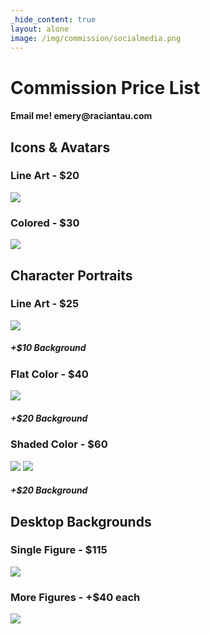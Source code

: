 ```yaml
---
_hide_content: true
layout: alone
image: /img/commission/socialmedia.png
---
```


<div id="commissions">
<h1>Commission Price List</h1>
<h4>Email me! emery@raciantau.com</h4>

<h2>Icons & Avatars</h2>
<div class="gallery">
  <div class="tier">
    <h3>Line Art - $20</h3>
    <img class="sm" src="/img/commission/icon-lineart.png" />
  </div>
  <div class="tier">
    <h3>Colored - $30</h3>
    <img class="sm" src="/img/commission/icon-color.png" />
  </div>
</div>

<h2>Character Portraits</h2>
<div class="gallery">
  <div class="tier">
    <h3>Line Art - $25</h3>
    <img src="/img/commission/portrait-lineart.png" />
    <h5>+$10 Background</h5>
  </div>
  <div class="tier">
    <h3>Flat Color - $40</h3>
    <img src="/img/commission/portrait-flat.png" />
    <h5>+$20 Background</h5>
  </div>
  <div class="tier">
    <h3>Shaded Color - $60</h3>
    <div>
      <img class="lg" src="/img/commission/portrait-shaded.png" />
      <img class="lg" src="/img/commission/portrait-shaded2.png" />
    <div>
    <h5>+$20 Background</h5>
  </div>
</div>

<h2>Desktop Backgrounds</h2>
<div class="gallery">
  <div class="tier">
    <h3>Single Figure - $115</h3>
    <img class="lg" src="/img/commission/background-single.png" />
  </div>
  <div class="tier">
    <h3>More Figures - +$40 each</h3>
    <img class="lg" src="/img/commission/background-multi.png" />
  </div>
</div>
</div>
